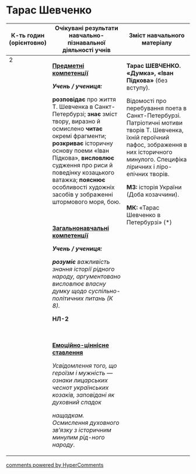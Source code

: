 <div id="hypercomments_widget" class="js-hypercomments-widget invisible"></div>

# Тарас Шевченко

<table>
  <tr>
    <td width="10%" align="center"><b>К-ть годин (орієнтовно)</b></td>
    <td width="45%" align="center"><b>Очікувані результати навчально-пізнавальної діяльності учнів</b></td>
    <td width="45%" align="center"><b>Зміст навчального матеріалу</b></td>
  </tr>
<tbody>
  <tr>
<td width="10%" style="vertical-align:top !important;">2</td>
    <td width="45%" style="vertical-align:top !important;">
<p><strong><u>Предметні компетенції </u></strong></p>
<p><strong><em>Учень / учениця: </em></strong></p>
<p><strong>розповідає </strong>про життя Т. Шевченка в Санкт-Петербурзі; <strong>знає</strong> зміст твору, виразно й осмислено <strong>читає</strong> окремі фрагменти; <strong>розкриває </strong>історичну основу поеми &laquo;Іван Підкова&raquo;, <strong>висловлює</strong> судження про риси й поведінку козацького ватажка;<strong> пояснює</strong> особливості художніх засобів у зображенні штормового моря, бою.</p>
<p>&nbsp;</p>
<p><strong><u>Загальнонавчальні компетенції</u></strong></p>
<p><strong><em>Учень / учениця: </em></strong></p>
<p><strong><em>розуміє</em></strong><em> важливість знання історії рідного народу, аргументовано висловлює власну думку щодо суспільно-політичних питань </em><em>(К 8).</em></p>
<p><strong>НЛ-2</strong></p>
<p><em>&nbsp;</em></p>
<p><strong><u>Емоційно-ціннісне ставлення</u></strong></p>
<p><em>Усвідомлення того, що героїзм і мужність &mdash; ознаки лицарських чеснот українських козаків, заповідані як духовний спадок </em></p>
<p><em>нащадкам. Осмислення духовного зв&rsquo;язку з історичним минулим рід-ного народу</em>.</p>
</td>
    <td width="45%" style="vertical-align:top !important;">
<p><strong>Тарас ШЕВЧЕНКО. &laquo;Думка&raquo;, &laquo;Іван Підкова&raquo; </strong>(без вступу).</p>
<p>Відомості про перебування поета в Санкт-Петербурзі. Патріотичні мотиви творів Т. Шевченка, їхній героїчний пафос, зображення в них історичного минулого. Специфіка ліричних і ліро-епічних творів.</p>
<p><strong>МЗ:</strong> історія України (Доба козаччини).</p>
<p><strong>МК:</strong> &laquo;Тарас Шевченко в Петербурзі&raquo; (*)</p></td>
  </tr>
</tbody>
</table>

<div class="js-hypercomments-container">
<a href="http://hypercomments.com" class="hc-link" title="comments widget">comments powered by HyperComments</a>
</div>